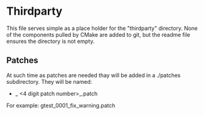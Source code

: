 # Thirdparty
This file serves simple as a place holder for the "thirdparty" directory. None of the components pulled by CMake are added to git, but the readme file ensures the directory is not empty. 

## Patches
At such time as patches are needed thay will be added in a ./patches subdirectory. They will be named:
- <component name>_ <4 digit patch number>_<description>.patch

For example: gtest_0001_fix_warning.patch

